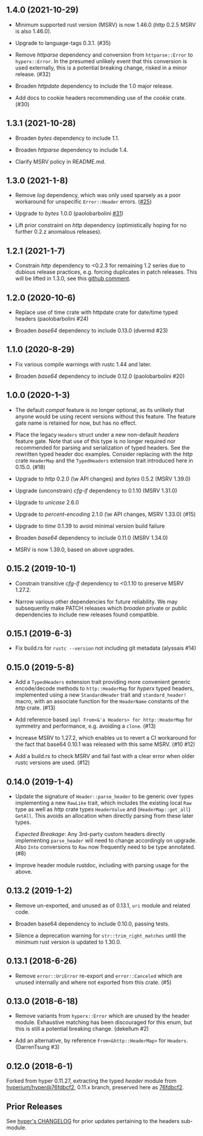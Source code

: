 ## 1.4.0 (2021-10-29)

* Minimum supported rust version (MSRV) is now 1.46.0 (_http_ 0.2.5 MSRV is
  also 1.46.0).

* Upgrade to language-tags 0.3.1. (#35)

* Remove _httparse_ dependency and conversion from `httparse::Error` to
  `hyperx::Error`.  In the presumed unlikely event that this conversion is used
  externally, this is a potential breaking change, risked in a minor
  release. (#32)

* Broaden _httpdate_ dependency to include the 1.0 major release.

* Add docs to cookie headers recommending use of the _cookie_ crate. (#30)

## 1.3.1 (2021-10-28)

* Broaden _bytes_ dependency to include 1.1.

* Broaden _httparse_ dependency to include 1.4.

* Clarify MSRV policy in README.md.

## 1.3.0 (2021-1-8)

* Remove _log_ dependency, which was only used sparsely as a poor workaround
  for unspecific `Error::Header` errors. ([#25])

* Upgrade to _bytes_ 1.0.0 (paolobarbolini [#31])

* Lift prior constraint on _http_ dependency (optimistically hoping for no
  further 0.2.z anomalous releases).

[#25]: https://github.com/dekellum/hyperx/pull/25
[#31]: https://github.com/dekellum/hyperx/pull/31

## 1.2.1 (2021-1-7)

* Constrain _http_ dependency to <0.2.3 for remaining 1.2 series due to dubious
  release practices, e.g. forcing duplicates in patch releases. This will be
  lifted in 1.3.0, see this [github comment][461].

[461]: https://github.com/hyperium/http/pull/461#issuecomment-756298944

## 1.2.0 (2020-10-6)

* Replace use of time crate with httpdate crate for date/time typed
  headers (paolobarbolini #24)

* Broaden _base64_ dependency to include 0.13.0 (dvermd #23)

## 1.1.0 (2020-8-29)

* Fix various compile warnings with rustc 1.44 and later.

* Broaden _base64_ dependency to include 0.12.0 (paolobarbolini #20)

## 1.0.0 (2020-1-3)

* The default _compat_ feature is no longer optional, as its unlikely that
  anyone would be using recent versions without this feature. The feature gate
  name is retained for now, but has no effect.

* Place the legacy `Headers` struct under a new non-default _headers_ feature
  gate. Note that use of this type is no longer required nor recommended for
  parsing and serialization of typed headers. See the rewritten typed header
  doc examples.  Consider replacing with the _http_ crate `HeaderMap` and the
  `TypedHeaders` extension trait introduced here in 0.15.0. (#18)

* Upgrade to _http_ 0.2.0 (\w API changes) and _bytes_ 0.5.2 (MSRV 1.39.0)

* Upgrade (unconstrain) _cfg-if_ dependency to 0.1.10 (MSRV 1.31.0)

* Upgrade to _unicase_ 2.6.0

* Upgrade to _percent-encoding_ 2.1.0 (\w API changes, MSRV 1.33.0) (#15)

* Upgrade to _time_ 0.1.39 to avoid minimal version build failure

* Broaden _base64_ dependency to include 0.11.0 (MSRV 1.34.0)

* MSRV is now 1.39.0, based on above upgrades.

## 0.15.2 (2019-10-1)

* Constrain transitive _cfg-if_ dependency to <0.1.10 to preserve MSRV 1.27.2.

* Narrow various other dependencies for future reliability.  We may
  subsequently make PATCH releases which _broaden_ private or public
  dependencies to include new releases found compatible.

## 0.15.1 (2019-6-3)

* Fix build.rs for `rustc --version` not including git metadata (alyssais #14)

## 0.15.0 (2019-5-8)

* Add a `TypedHeaders` extension trait providing more convenient generic
  encode/decode methods to `http::HeaderMap` for _hyperx_ typed headers,
  implemented using a new `StandardHeader` trait and `standard_header!` macro,
  with an associate function for the `HeaderName` constants of the _http_
  crate. (#13)

* Add reference based `impl From<&'a Headers> for http::HeaderMap` for symmetry
  and performance, e.g. avoiding a `clone`. (#13)

* Increase MSRV to 1.27.2, which enables us to revert a CI workaround for the
  fact that base64 0.10.1 was released with this same MSRV. (#10 #12)

* Add a build.rs to check MSRV and fail fast with a clear error when older
  rustc versions are used. (#12)

## 0.14.0 (2019-1-4)

* Update the signature of `Header::parse_header` to be generic over types
  implementing a new `RawLike` trait, which includes the existing local `Raw`
  type as well as _http_ crate types `HeaderValue` and (`HeaderMap::get_all`)
  `GetAll`. This avoids an allocation when directly parsing from these later
  types.

  _Expected Breakage_: Any 3rd-party custom headers directly implementing
  `parse_header` will need to change accordingly on upgrade. Also `Into`
  conversions to `Raw` now frequently need to be type annotated. (#8)

* Improve header module rustdoc, including with parsing usage for the above.

## 0.13.2 (2019-1-2)

* Remove un-exported, and unused as of 0.13.1, `uri` module and related code.

* Broaden base64 dependency to include 0.10.0, passing tests.

* Silence a deprecation warning for `str::trim_right_matches` until the minimum
  rust version is updated to 1.30.0.

## 0.13.1 (2018-6-26)

* Remove `error::UriError` re-export and `error::Canceled` which are unused
  internally and where not exported from this crate. (#5)

## 0.13.0 (2018-6-18)

* Remove variants from `hyperx::Error` which are unused by the header
  module. Exhaustive matching has been discouraged for this enum, but this is
  still a potential breaking change. (dekellum #2)

* Add an alternative, by reference `From<&http::HeaderMap>` for `Headers`.
  (DarrenTsung #3)

## 0.12.0 (2018-6-1)

Forked from hyper 0.11.27, e*x*tracting the typed *header* module
from [hyperium/hyper@76fdbcf2], 0.11.x branch, preserved here as
[76fdbcf2].

## Prior Releases

See [hyper's CHANGELOG] for prior updates pertaining to the headers
sub-module.

[hyper's CHANGELOG]: https://github.com/hyperium/hyper/blob/0.11.x/CHANGELOG.md
[hyperium/hyper@76fdbcf2]: https://github.com/hyperium/hyper/commit/76fdbcf2
[76fdbcf2]: https://github.com/dekellum/hyperx/commit/76fdbcf23cd35cebb03bf4c0e3025b671578bd75
